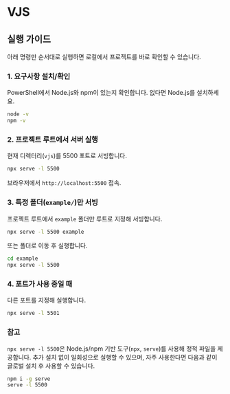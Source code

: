 # VJS

## 실행 가이드

아래 명령만 순서대로 실행하면 로컬에서 프로젝트를 바로 확인할 수 있습니다.

### 1. 요구사항 설치/확인
PowerShell에서 Node.js와 npm이 있는지 확인합니다. 없다면 Node.js를 설치하세요.
```bash
node -v
npm -v
```

### 2. 프로젝트 루트에서 서버 실행
현재 디렉터리(`vjs`)를 5500 포트로 서빙합니다.
```bash
npx serve -l 5500
```
브라우저에서 `http://localhost:5500` 접속.

### 3. 특정 폴더(`example/`)만 서빙
프로젝트 루트에서 `example` 폴더만 루트로 지정해 서빙합니다.
```bash
npx serve -l 5500 example
```
또는 폴더로 이동 후 실행합니다.
```bash
cd example
npx serve -l 5500
```

### 4. 포트가 사용 중일 때
다른 포트를 지정해 실행합니다.
```bash
npx serve -l 5501
```

### 참고
`npx serve -l 5500`은 Node.js/npm 기반 도구(`npx`, `serve`)를 사용해 정적 파일을 제공합니다. 추가 설치 없이 일회성으로 실행할 수 있으며, 자주 사용한다면 다음과 같이 글로벌 설치 후 사용할 수 있습니다.
```bash
npm i -g serve
serve -l 5500
```
